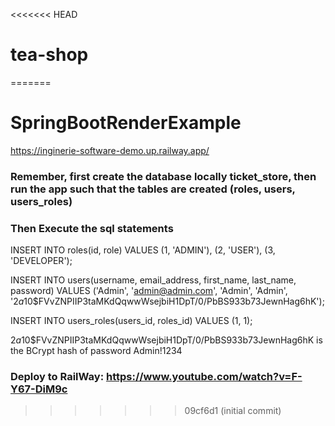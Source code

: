 <<<<<<< HEAD
# tea-shop
=======
# SpringBootRenderExample

https://inginerie-software-demo.up.railway.app/

### Remember, first create the database locally ticket_store, then run the app such that the tables are created (roles, users, users_roles)

### Then Execute the sql statements


INSERT INTO roles(id, role)
VALUES (1, 'ADMIN'),
       (2, 'USER'),
       (3, 'DEVELOPER');



INSERT INTO users(username, email_address, first_name, last_name, password)
VALUES ('Admin', 'admin@admin.com', 'Admin', 'Admin', '$2a$10$FVvZNPIIP3taMKdQqwwWsejbiH1DpT/0/PbBS933b73JewnHag6hK');

INSERT INTO users_roles(users_id, roles_id) VALUES (1, 1);


$2a$10$FVvZNPIIP3taMKdQqwwWsejbiH1DpT/0/PbBS933b73JewnHag6hK    is the BCrypt hash of password Admin!1234


### Deploy to RailWay: https://www.youtube.com/watch?v=F-Y67-DiM9c
>>>>>>> 09cf6d1 (initial commit)
